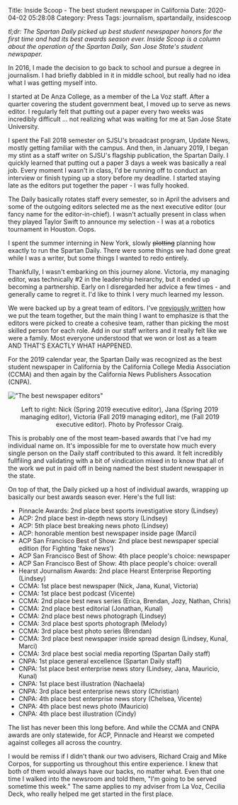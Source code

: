 Title: Inside Scoop - The best student newspaper in California
Date: 2020-04-02 05:28:08
Category: Press
Tags: journalism, spartandaily, insidescoop

*tl;dr: The Spartan Daily picked up best student newspaper honors for the first time and had its best awards season ever. Inside Scoop is a column about the operation of the Spartan Daily, San Jose State's student newspaper.*

In 2016, I made the decision to go back to school and pursue a degree in journalism. I had briefly dabbled in it in middle school, but really had no idea what I was getting myself into.

I started at De Anza College, as a member of the La Voz staff. After a quarter covering the student government beat, I moved up to serve as news editor. I regularly felt that putting out a paper every two weeks was incredibly difficult ... not realizing what was waiting for me at San Jose State University.

I spent the Fall 2018 semester on SJSU's broadcast program, Update News, mostly getting familiar with the campus. And then, in January 2019, I began my stint as a staff writer on SJSU's flagship publication, the Spartan Daily. I quickly learned that putting out a paper 3 days a week was basically a real job. Every moment I wasn't in class, I'd be running off to conduct an interview or finish typing up a story before my deadline. I started staying late as the editors put together the paper - I was fully hooked.

The Daily basically rotates staff every semester, so in April the advisers and some of the outgoing editors selected me as the next executive editor (our fancy name for the editor-in-chief). I wasn't actually present in class when they played Taylor Swift to announce my selection - I was at a robotics tournament in Houston. Oops.

I spent the summer interning in New York, slowly <s>plotting</s> planning how exactly to run the Spartan Daily. There were some things we had done great while I was a writer, but some things I wanted to redo entirely.

Thankfully, I wasn't embarking on this journey alone. Victoria, my managing editor, was technically #2 in the leadership heirarchy, but it ended up becoming a partnership. Early on I disregarded her advice a few times - and generally came to regret it. I'd like to think I very much learned my lesson.

We were backed up by a great team of editors. I've [previously written](https://blog.legoktm.com/2019/04/28/inside-scoop-building-a-team.html) how we put the team together, but the main thing I want to emphasize is that the editors were picked to create a cohesive team, rather than picking the most skilled person for each role. Add in our staff writers and it really felt like we were a family. Most everyone understood that we won or lost as a team AND THAT'S EXACTLY WHAT HAPPENED.

For the 2019 calendar year, the Spartan Daily was recognized as the best student newspaper in California by the California College Media Association (CCMA) and then again by the California News Publishers Assocation (CNPA).

!["The best newspaper editors"]({static}/images/best_paper.jpg)
<center>Left to right: Nick (Spring 2019 executive editor), Jana (Spring 2019 managing editor), Victoria (Fall 2019 managing editor), me (Fall 2019 executive editor). Photo by Professor Craig.</center>

This is probably one of the most team-based awards that I've had my individual name on. It's impossible for me to overstate how much every single person on the Daily staff contributed to this award. It felt incredibly fullfiling and validating with a bit of vindication mixed in to know that all of the work we put in paid off in being named the best student newspaper in the state. 

On top of that, the Daily picked up a host of individual awards, wrapping up basically our best awards season ever. Here's the full list:

* Pinnacle Awards: 2nd place best sports investigative story (Lindsey)
* ACP: 2nd place best in-depth news story (Lindsey)
* ACP: 5th place best breaking news photo (Lindsey)
* ACP: honorable mention best newspaper inside page (Marci)
* ACP San Francisco Best of Show: 2nd place best newspaper special edition (for Fighting 'fake news')
* ACP San Francisco Best of Show: 4th place people's choice: newspaper
* ACP San Francisco Best of Show: 4th place people's choice: overall
* Hearst Journalism Awards: 2nd place Hearst Enterprise Reporting (Lindsey)
* CCMA: 1st place best newspaper (Nick, Jana, Kunal, Victoria)
* CCMA: 1st place best podcast (Vicente)
* CCMA: 2nd place best news series (Erica, Brendan, Jozy, Nathan, Chris)
* CCMA: 2nd place best editorial (Jonathan, Kunal)
* CCMA: 2nd place best news photograph (Lindsey)
* CCMA: 3rd place best sports photograph (Melody)
* CCMA: 3rd place best photo series (Brendan)
* CCMA: 3rd place best newspaper inside spread design (Lindsey, Kunal, Marci)
* CCMA: 3rd place best social media reporting (Spartan Daily staff)
* CNPA: 1st place general excellence (Spartan Daily staff)
* CNPA: 1st place best enterprise news story (Lindsey, Jana, Mauricio, Kunal)
* CNPA: 1st place best illustration (Nachaela)
* CNPA: 3rd place best enterprise news story (Christian)
* CNPA: 4th place best enterprise news story (Chelsea, Vicente)
* CNPA: 4th place best news photo (Mauricio)
* CNPA: 4th place best illustration (Cindy)

The list has never been this long before. And while the CCMA and CNPA awards are only statewide, for ACP, Pinnacle and Hearst we competed against colleges all across the country.

I would be remiss if I didn't thank our two advisers, Richard Craig and Mike Corpos, for supporting us throughout this entire experience. I knew that both of them would always have our backs, no matter what. Even that one time I walked into the newsroom and told them, "I'm going to be served sometime this week." The same applies to my adviser from La Voz, Cecilia Deck, who really helped me get started in the first place.
